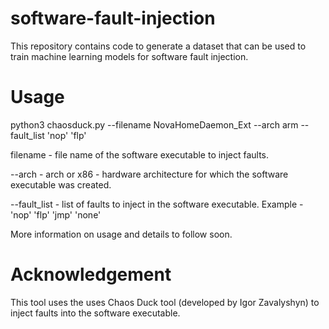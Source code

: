 # software-fault-injection
This repository contains code to generate a dataset that can be used to train machine learning models for software fault injection.

# Usage
python3 chaosduck.py --filename NovaHomeDaemon_Ext --arch arm --fault_list 'nop' 'flp'

filename - file name of the software executable to inject faults.

--arch - arch or x86 - hardware architecture for which the software executable was created.

--fault_list - list of faults to inject in the software executable. Example - 'nop' 'flp' 'jmp' 'none'

More information on usage and details to follow soon.

# Acknowledgement
This tool uses the uses Chaos Duck tool (developed by Igor Zavalyshyn) to inject faults into the software executable.
